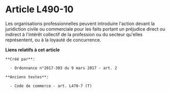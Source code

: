 # Article L490-10

Les organisations professionnelles peuvent introduire l'action devant la juridiction civile ou commerciale pour les faits
portant un préjudice direct ou indirect à l'intérêt collectif de la profession ou du secteur qu'elles représentent, ou à la
loyauté de concurrence.

**Liens relatifs à cet article**

	**Créé par**:

	  - Ordonnance n°2017-303 du 9 mars 2017 - art. 2

	**Anciens textes**:

	  - Code de commerce - art. L470-7 (T)
